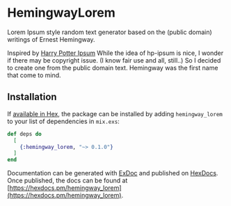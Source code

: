 # HemingwayLorem

Lorem Ipsum style random text generator based on the (public domain) writings of
Ernest Hemingway.

Inspired by [Harry Potter
Ipsum](https://github.com/ananyaneogi/harry-potter-ipsum)
While the idea of hp-ipsum is nice, I wonder if there may be copyright issue. (I
know fair use and all, still..) So I decided to create one from the public
domain text. Hemingway was the first name that come to mind.

## Installation

If [available in Hex](https://hex.pm/docs/publish), the package can be installed
by adding `hemingway_lorem` to your list of dependencies in `mix.exs`:

```elixir
def deps do
  [
    {:hemingway_lorem, "~> 0.1.0"}
  ]
end
```

Documentation can be generated with [ExDoc](https://github.com/elixir-lang/ex_doc)
and published on [HexDocs](https://hexdocs.pm). Once published, the docs can
be found at [https://hexdocs.pm/hemingway_lorem](https://hexdocs.pm/hemingway_lorem).

